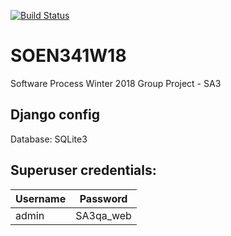 [![Build Status](https://travis-ci.org/Lercerss/SOEN341W18.svg?branch=master)](https://travis-ci.org/Lercerss/SOEN341W18) 
# SOEN341W18
Software Process Winter 2018 Group Project - SA3

## Django config
Database: SQLite3

## Superuser credentials:

Username|Password
--------|---------
admin   |SA3qa_web
